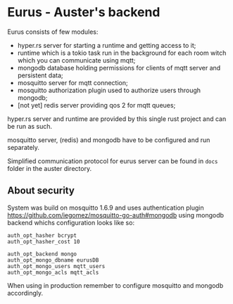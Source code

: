 # Eurus - Auster's backend

Eurus consists of few modules:
- hyper.rs server for starting a runtime and getting access to it;
- runtime which is a tokio task run in the background for each room
witch which you can communicate using mqtt;
- mongodb database holding permissions for clients of mqtt server and
persistent data;
- mosquitto server for mqtt connection;
- mosquitto authorization plugin used to authorize users through mongodb;
- [not yet] redis server providing qos 2 for mqtt queues;

hyper.rs server and runtime are provided by this single rust
project and can be run as such.

mosquitto server, (redis) and mongodb have to be configured and run
separately.

Simplified communication protocol for eurus server can be found in
`docs` folder in the auster directory.

## About security
System was build on mosquitto 1.6.9 and uses
authentication plugin https://github.com/iegomez/mosquitto-go-auth#mongodb using mongodb backend
whichs configuration looks like so:

```
auth_opt_hasher bcrypt
auth_opt_hasher_cost 10

auth_opt_backend mongo
auth_opt_mongo_dbname eurusDB
auth_opt_mongo_users mqtt_users
auth_opt_mongo_acls mqtt_acls
```

When using in production remember to configure mosquitto
and mongodb accordingly.

